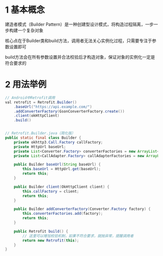 # 1 基本概念  

建造者模式（Builder Pattern）是一种创建型设计模式，将构造过程隔离，一步一步构建一个复杂对象  

核心点在于Builder类和build方法，调用者无法关心实例化过程，只需要专注于参数设置即可  

build方法会在所有参数设置并合法校验后才构造对象，保证对象的实例化一定是符合要求的

# 2 用法举例  

```java
// Android中Retrofit调用
val retrofit = Retrofit.Builder()
    .baseUrl("https://api.example.com/")
    .addConverterFactory(GsonConverterFactory.create())
    .client(okHttpClient)
    .build()


// Retrofit.Builder.java（简化版）
public static final class Builder {
    private okhttp3.Call.Factory callFactory;
    private HttpUrl baseUrl;
    private List<Converter.Factory> converterFactories = new ArrayList<>();
    private List<CallAdapter.Factory> callAdapterFactories = new ArrayList<>();

    public Builder baseUrl(String baseUrl) {
        this.baseUrl = HttpUrl.get(baseUrl);
        return this;
    }

    public Builder client(OkHttpClient client) {
        this.callFactory = client;
        return this;
    }

    public Builder addConverterFactory(Converter.Factory factory) {
        this.converterFactories.add(factory);
        return this;
    }

    public Retrofit build() {
        // 这里可以增加校验机制，如果不符合要求，就抛异常，提醒调用者
        return new Retrofit(this);
    }
}


```